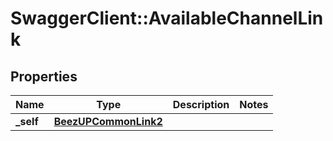 # SwaggerClient::AvailableChannelLink

## Properties
Name | Type | Description | Notes
------------ | ------------- | ------------- | -------------
**_self** | [**BeezUPCommonLink2**](BeezUPCommonLink2.md) |  | 


